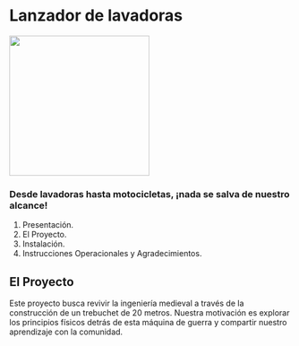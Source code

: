 # Lanzador de lavadoras 

<img src=https://cdn.leonardo.ai/users/dabf2507-0e44-4281-bfc0-08fa88df3ba8/generations/a0fe6d2a-bfb2-4504-a309-7419f8f03aa4/Leonardo_Phoenix_A_medieval_trebuchet_its_wooden_frame_weather_2.jpg width="250">

### Desde lavadoras hasta motocicletas, ¡nada se salva de nuestro alcance!





1. Presentación.
2. El Proyecto.
3. Instalación.
4. Instrucciones Operacionales y Agradecimientos. 



## El Proyecto
Este proyecto busca revivir la ingeniería medieval a través de la construcción de un trebuchet de 20 metros. Nuestra motivación es explorar los principios físicos detrás de esta máquina de guerra y compartir nuestro aprendizaje con la comunidad.



